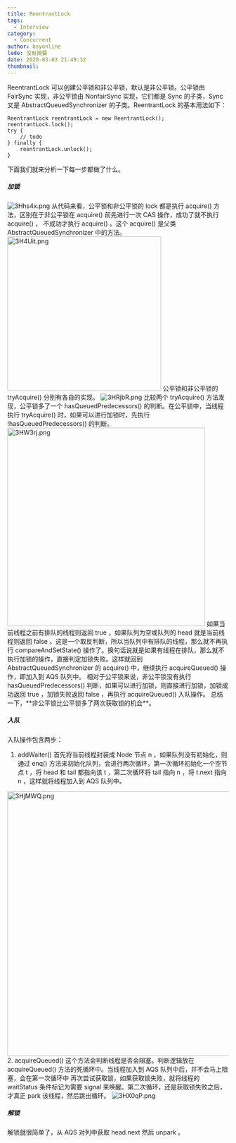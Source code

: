 ```yaml
---
title: ReentrantLock
tags:
  - Interview
category:
  - Concurrent
author: bsyonline
lede: 没有摘要
date: 2020-03-03 21:49:32
thumbnail:
---
```


ReentrantLock 可以创建公平锁和非公平锁，默认是非公平锁。公平锁由 FairSync 实现，非公平锁由 NonfairSync 实现，它们都是 Sync 的子类，Sync 又是 AbstractQueuedSynchronizer 的子类。ReentrantLock 的基本用法如下：
```
ReentrantLock reentrantLock = new ReentrantLock();
reentrantLock.lock();
try {
	// todo
} finally {
	reentrantLock.unlock();
}
```
下面我们就来分析一下每一步都做了什么。
##### **加锁**
<img src="https://s2.ax1x.com/2020/03/05/3Hhs4x.png" alt="3Hhs4x.png" border="0" />
从代码来看，公平锁和非公平锁的 lock 都是执行 acquire() 方法，区别在于非公平锁在 acquire() 前先进行一次 CAS 操作，成功了就不执行 acquire() ， 不成功才执行 acquire() 。这个 acquire() 是父类 AbstractQueuedSynchronizer 中的方法。
<img src="https://s2.ax1x.com/2020/03/05/3H4Uit.png" alt="3H4Uit.png" border="0" style="width:350px" />
公平锁和非公平锁的 tryAcquire() 分别有各自的实现。
<img src="https://s2.ax1x.com/2020/03/05/3HRjbR.png" alt="3HRjbR.png" border="0" />
比较两个 tryAcquire() 方法发现，公平锁多了一个 hasQueuedPredecessors() 的判断。在公平锁中，当线程执行 tryAcquire() 时，如果可以进行加锁时，先执行 !hasQueuedPredecessors() 的判断。
<img src="https://s2.ax1x.com/2020/03/05/3HW3rj.png" alt="3HW3rj.png" border="0" style="width:450px"/>
如果当前线程之前有排队的线程则返回 true ，如果队列为空或队列的 head 就是当前线程则返回 false 。这是一个取反判断，所以当队列中有排队的线程，那么就不再执行 compareAndSetState() 操作了。换句话说就是如果有线程在排队，那么就不执行加锁的操作，直接判定加锁失败。这样就回到 AbstractQueuedSynchronizer 的 acquire() 中，继续执行 acquireQueued() 操作，即加入到 AQS 队列中。
相对于公平锁来说，非公平锁没有执行 hasQueuedPredecessors() 判断，如果可以进行加锁，则直接进行加锁，加锁成功返回 true ，加锁失败返回 false ，再执行 acquireQueued() 入队操作。
总结一下，**非公平锁比公平锁多了两次获取锁的机会**。

##### **入队**
入队操作包含两步：
1. addWaiter()
首先将当前线程封装成 Node 节点 n ，如果队列没有初始化，则通过 enq() 方法来初始化队列，会进行两次循环，第一次循环初始化一个空节点 t ，将 head 和 tail 都指向该 t ，第二次循环将 tail 指向 n ，将 t.next 指向 n ，这样就将线程加入到 AQS 队列中。
<img src="https://s2.ax1x.com/2020/03/05/3HjMWQ.png" alt="3HjMWQ.png" border="0" style="width:600px"/>
2. acquireQueued()
这个方法会判断线程是否会阻塞。判断逻辑放在 acquireQueued() 方法的死循环中。当线程加入到 AQS 队列中后，并不会马上阻塞，会在第一次循环中 再次尝试获取锁，如果获取锁失败，就将线程的 waitStatus 条件标记为需要 signal 来唤醒。第二次循环，还是获取锁失败之后，才真正 park 该线程，然后跳出循环。
<img src="https://s2.ax1x.com/2020/03/05/3HX0qP.png" alt="3HX0qP.png" border="0" />

##### **解锁**
解锁就很简单了，从 AQS 对列中获取 head.next 然后 unpark 。